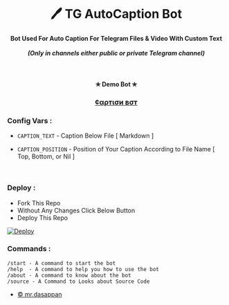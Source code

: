 <h1 align='center'>🖊️ TG AutoCaption Bot </h1>


<h4 align='center'>Bot Used For Auto Caption For Telegram Files & Video With Custom Text<br><br><i>(Only in channels either public or private Telegram channel)</i> </h4><br>


<h4 align='center'>✯ Demo Bot ✯<br></h4>
<h3 align='center' ><b><a href="https://telegram.me/mr_dasappan_malayalam">¢αρтισи вσт</a></b></h3>


###  Config Vars :

- ```CAPTION_TEXT``` - Caption Below File [ Markdown ]

- ```CAPTION_POSITION``` - Position of Your Caption According to File Name [ Top, Bottom, or Nil ]
<br>

### Deploy :

- Fork This Repo
- Without Any Changes Click Below Button 
- Deploy This Repo

[![Deploy](https://www.herokucdn.com/deploy/button.svg)](https://heroku.com/deploy)
<br>


### Commands :

```
/start - A command to start the bot
/help  - A command to help you how to use the bot
/about - A command to know about the bot
/source - A Command to Looks about Source Code
```


- [© mr.dasappan](https://github.com/dasappanb)
